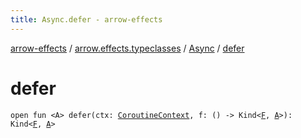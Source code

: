 ```yaml
---
title: Async.defer - arrow-effects
---
```


[arrow-effects](../../index.html) / [arrow.effects.typeclasses](../index.html) / [Async](index.html) / [defer](./defer.html)

# defer

`open fun <A> defer(ctx: `[`CoroutineContext`](https://kotlinlang.org/api/latest/jvm/stdlib/kotlin.coroutines/-coroutine-context/index.html)`, f: () -> Kind<`[`F`](index.html#F)`, `[`A`](defer.html#A)`>): Kind<`[`F`](index.html#F)`, `[`A`](defer.html#A)`>`